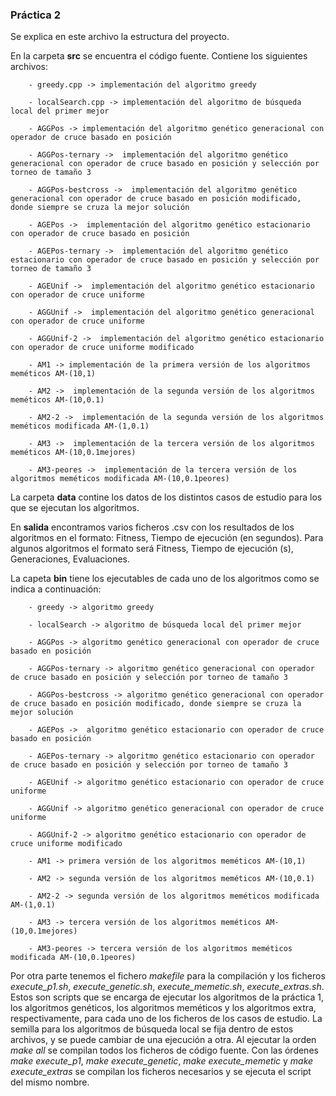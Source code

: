 ### Práctica 2

Se explica en este archivo la estructura del proyecto. 

En la carpeta **src** se encuentra el código fuente. Contiene los siguientes archivos:

		- greedy.cpp -> implementación del algoritmo greedy
		
		- localSearch.cpp -> implementación del algoritmo de búsqueda local del primer mejor
		
		- AGGPos -> implementación del algoritmo genético generacional con operador de cruce basado en posición
		
		- AGGPos-ternary ->  implementación del algoritmo genético generacional con operador de cruce basado en posición y selección por torneo de tamaño 3
		
		- AGGPos-bestcross ->  implementación del algoritmo genético generacional con operador de cruce basado en posición modificado, donde siempre se cruza la mejor solución
		
		- AGEPos ->  implementación del algoritmo genético estacionario con operador de cruce basado en posición
		
		- AGEPos-ternary ->  implementación del algoritmo genético estacionario con operador de cruce basado en posición y selección por torneo de tamaño 3
		
		- AGEUnif ->  implementación del algoritmo genético estacionario con operador de cruce uniforme
		
		- AGGUnif ->  implementación del algoritmo genético generacional con operador de cruce uniforme
		
		- AGGUnif-2 ->  implementación del algoritmo genético estacionario con operador de cruce uniforme modificado
		
		- AM1 -> implementación de la primera versión de los algoritmos meméticos AM-(10,1)
		
		- AM2 ->  implementación de la segunda versión de los algoritmos meméticos AM-(10,0.1)
		
		- AM2-2 ->  implementación de la segunda versión de los algoritmos meméticos modificada AM-(1,0.1)
		
		- AM3 ->  implementación de la tercera versión de los algoritmos meméticos AM-(10,0.1mejores)
		
		- AM3-peores ->  implementación de la tercera versión de los algoritmos meméticos modificada AM-(10,0.1peores)

La carpeta **data** contine los datos de los distintos casos de estudio para los que se ejecutan los algoritmos.

En **salida** encontramos varios ficheros .csv con los resultados de los algoritmos en el formato: Fitness, Tiempo de ejecución (en segundos). Para algunos algoritmos el formato será Fitness, Tiempo de ejecución (s), Generaciones, Evaluaciones.

La capeta **bin** tiene los ejecutables de cada uno de los algoritmos como se indica a continuación: 

		- greedy -> algoritmo greedy
		
		- localSearch -> algoritmo de búsqueda local del primer mejor
		
		- AGGPos -> algoritmo genético generacional con operador de cruce basado en posición
		
		- AGGPos-ternary -> algoritmo genético generacional con operador de cruce basado en posición y selección por torneo de tamaño 3
		
		- AGGPos-bestcross -> algoritmo genético generacional con operador de cruce basado en posición modificado, donde siempre se cruza la mejor solución
		
		- AGEPos ->  algoritmo genético estacionario con operador de cruce basado en posición
		
		- AGEPos-ternary -> algoritmo genético estacionario con operador de cruce basado en posición y selección por torneo de tamaño 3
		
		- AGEUnif -> algoritmo genético estacionario con operador de cruce uniforme
		
		- AGGUnif -> algoritmo genético generacional con operador de cruce uniforme
		
		- AGGUnif-2 -> algoritmo genético estacionario con operador de cruce uniforme modificado
		
		- AM1 -> primera versión de los algoritmos meméticos AM-(10,1)
		
		- AM2 -> segunda versión de los algoritmos meméticos AM-(10,0.1)
		
		- AM2-2 -> segunda versión de los algoritmos meméticos modificada AM-(1,0.1)
		
		- AM3 -> tercera versión de los algoritmos meméticos AM-(10,0.1mejores)
		
		- AM3-peores -> tercera versión de los algoritmos meméticos modificada AM-(10,0.1peores)
	
Por otra parte tenemos el fichero *makefile* para la compilación y los ficheros *execute_p1.sh*, *execute_genetic.sh*, *execute_memetic.sh*,  *execute_extras.sh*. Estos son scripts que se encarga de ejecutar los  algoritmos de la práctica 1, los algoritmos genéticos, los algoritmos meméticos y los algoritmos extra, respectivamente, para cada uno de los ficheros de los casos de estudio. La semilla para los algoritmos de búsqueda local se fija dentro de estos archivos, y se puede cambiar de una ejecución a otra. Al ejecutar la orden *make all* se compilan todos los ficheros de código fuente. Con las órdenes *make execute_p1*, *make execute_genetic*, *make execute_memetic* y *make execute_extras* se compilan los ficheros necesarios y se ejecuta el script del mismo nombre. 
